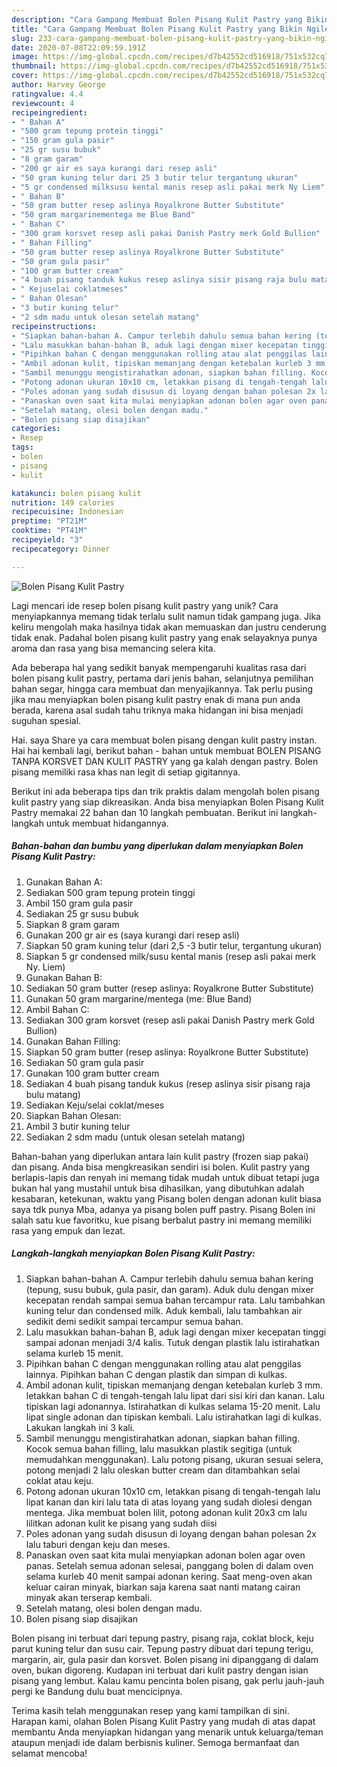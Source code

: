 ```yaml
---
description: "Cara Gampang Membuat Bolen Pisang Kulit Pastry yang Bikin Ngiler"
title: "Cara Gampang Membuat Bolen Pisang Kulit Pastry yang Bikin Ngiler"
slug: 233-cara-gampang-membuat-bolen-pisang-kulit-pastry-yang-bikin-ngiler
date: 2020-07-08T22:09:59.191Z
image: https://img-global.cpcdn.com/recipes/d7b42552cd516918/751x532cq70/bolen-pisang-kulit-pastry-foto-resep-utama.jpg
thumbnail: https://img-global.cpcdn.com/recipes/d7b42552cd516918/751x532cq70/bolen-pisang-kulit-pastry-foto-resep-utama.jpg
cover: https://img-global.cpcdn.com/recipes/d7b42552cd516918/751x532cq70/bolen-pisang-kulit-pastry-foto-resep-utama.jpg
author: Harvey George
ratingvalue: 4.4
reviewcount: 4
recipeingredient:
- " Bahan A"
- "500 gram tepung protein tinggi"
- "150 gram gula pasir"
- "25 gr susu bubuk"
- "8 gram garam"
- "200 gr air es saya kurangi dari resep asli"
- "50 gram kuning telur dari 25 3 butir telur tergantung ukuran"
- "5 gr condensed milksusu kental manis resep asli pakai merk Ny Liem"
- " Bahan B"
- "50 gram butter resep aslinya Royalkrone Butter Substitute"
- "50 gram margarinementega me Blue Band"
- " Bahan C"
- "300 gram korsvet resep asli pakai Danish Pastry merk Gold Bullion"
- " Bahan Filling"
- "50 gram butter resep aslinya Royalkrone Butter Substitute"
- "50 gram gula pasir"
- "100 gram butter cream"
- "4 buah pisang tanduk kukus resep aslinya sisir pisang raja bulu matang"
- " Kejuselai coklatmeses"
- " Bahan Olesan"
- "3 butir kuning telur"
- "2 sdm madu untuk olesan setelah matang"
recipeinstructions:
- "Siapkan bahan-bahan A. Campur terlebih dahulu semua bahan kering (tepung, susu bubuk, gula pasir, dan garam). Aduk dulu dengan mixer kecepatan rendah sampai semua bahan tercampur rata. Lalu tambahkan kuning telur dan condensed milk. Aduk kembali, lalu tambahkan air sedikit demi sedikit sampai tercampur semua bahan."
- "Lalu masukkan bahan-bahan B, aduk lagi dengan mixer kecepatan tinggi sampai adonan menjadi 3/4 kalis. Tutuk dengan plastik lalu istirahatkan selama kurleb 15 menit."
- "Pipihkan bahan C dengan menggunakan rolling atau alat penggilas lainnya. Pipihkan bahan C dengan plastik dan simpan di kulkas."
- "Ambil adonan kulit, tipiskan memanjang dengan ketebalan kurleb 3 mm. letakkan bahan C di tengah-tengah lalu lipat dari sisi kiri dan kanan. Lalu tipiskan lagi adonannya. Istirahatkan di kulkas selama 15-20 menit. Lalu lipat single adonan dan tipiskan kembali. Lalu istirahatkan lagi di kulkas. Lakukan langkah ini 3 kali."
- "Sambil menunggu mengistirahatkan adonan, siapkan bahan filling. Kocok semua bahan filling, lalu masukkan plastik segitiga (untuk memudahkan menggunakan). Lalu potong pisang, ukuran sesuai selera, potong menjadi 2 lalu oleskan butter cream dan ditambahkan selai coklat atau keju."
- "Potong adonan ukuran 10x10 cm, letakkan pisang di tengah-tengah lalu lipat kanan dan kiri lalu tata di atas loyang yang sudah diolesi dengan mentega. Jika membuat bolen lilit, potong adonan kulit 20x3 cm lalu lilitkan adonan kulit ke pisang yang sudah diisi"
- "Poles adonan yang sudah disusun di loyang dengan bahan polesan 2x lalu taburi dengan keju dan meses."
- "Panaskan oven saat kita mulai menyiapkan adonan bolen agar oven panas. Setelah semua adonan selesai, panggang bolen di dalam oven selama kurleb 40 menit sampai adonan kering. Saat meng-oven akan keluar cairan minyak, biarkan saja karena saat nanti matang cairan minyak akan terserap kembali."
- "Setelah matang, olesi bolen dengan madu."
- "Bolen pisang siap disajikan"
categories:
- Resep
tags:
- bolen
- pisang
- kulit

katakunci: bolen pisang kulit 
nutrition: 149 calories
recipecuisine: Indonesian
preptime: "PT21M"
cooktime: "PT41M"
recipeyield: "3"
recipecategory: Dinner

---
```



![Bolen Pisang Kulit Pastry](https://img-global.cpcdn.com/recipes/d7b42552cd516918/751x532cq70/bolen-pisang-kulit-pastry-foto-resep-utama.jpg)

Lagi mencari ide resep bolen pisang kulit pastry yang unik? Cara menyiapkannya memang tidak terlalu sulit namun tidak gampang juga. Jika keliru mengolah maka hasilnya tidak akan memuaskan dan justru cenderung tidak enak. Padahal bolen pisang kulit pastry yang enak selayaknya punya aroma dan rasa yang bisa memancing selera kita.

Ada beberapa hal yang sedikit banyak mempengaruhi kualitas rasa dari bolen pisang kulit pastry, pertama dari jenis bahan, selanjutnya pemilihan bahan segar, hingga cara membuat dan menyajikannya. Tak perlu pusing jika mau menyiapkan bolen pisang kulit pastry enak di mana pun anda berada, karena asal sudah tahu triknya maka hidangan ini bisa menjadi suguhan spesial.

Hai. saya Share ya cara membuat bolen pisang dengan kulit pastry instan. Hai hai kembali lagi, berikut bahan - bahan untuk membuat BOLEN PISANG TANPA KORSVET DAN KULIT PASTRY yang ga kalah dengan pastry. Bolen pisang memiliki rasa khas nan legit di setiap gigitannya.


Berikut ini ada beberapa tips dan trik praktis dalam mengolah bolen pisang kulit pastry yang siap dikreasikan. Anda bisa menyiapkan Bolen Pisang Kulit Pastry memakai 22 bahan dan 10 langkah pembuatan. Berikut ini langkah-langkah untuk membuat hidangannya.

<!--inarticleads1-->

##### Bahan-bahan dan bumbu yang diperlukan dalam menyiapkan Bolen Pisang Kulit Pastry:

1. Gunakan  Bahan A:
1. Sediakan 500 gram tepung protein tinggi
1. Ambil 150 gram gula pasir
1. Sediakan 25 gr susu bubuk
1. Siapkan 8 gram garam
1. Gunakan 200 gr air es (saya kurangi dari resep asli)
1. Siapkan 50 gram kuning telur (dari 2,5 -3 butir telur, tergantung ukuran)
1. Siapkan 5 gr condensed milk/susu kental manis (resep asli pakai merk Ny. Liem)
1. Gunakan  Bahan B:
1. Sediakan 50 gram butter (resep aslinya: Royalkrone Butter Substitute)
1. Gunakan 50 gram margarine/mentega (me: Blue Band)
1. Ambil  Bahan C:
1. Sediakan 300 gram korsvet (resep asli pakai Danish Pastry merk Gold Bullion)
1. Gunakan  Bahan Filling:
1. Siapkan 50 gram butter (resep aslinya: Royalkrone Butter Substitute)
1. Sediakan 50 gram gula pasir
1. Gunakan 100 gram butter cream
1. Sediakan 4 buah pisang tanduk kukus (resep aslinya sisir pisang raja bulu matang)
1. Sediakan  Keju/selai coklat/meses
1. Siapkan  Bahan Olesan:
1. Ambil 3 butir kuning telur
1. Sediakan 2 sdm madu (untuk olesan setelah matang)


Bahan-bahan yang diperlukan antara lain kulit pastry (frozen siap pakai) dan pisang. Anda bisa mengkreasikan sendiri isi bolen. Kulit pastry yang berlapis-lapis dan renyah ini memang tidak mudah untuk dibuat tetapi juga bukan hal yang mustahil untuk bisa dihasilkan, yang dibutuhkan adalah kesabaran, ketekunan, waktu yang Pisang bolen dengan adonan kulit biasa saya tdk punya Mba, adanya ya pisang bolen puff pastry. Pisang Bolen ini salah satu kue favoritku, kue pisang berbalut pastry ini memang memiliki rasa yang empuk dan lezat. 

<!--inarticleads2-->

##### Langkah-langkah menyiapkan Bolen Pisang Kulit Pastry:

1. Siapkan bahan-bahan A. Campur terlebih dahulu semua bahan kering (tepung, susu bubuk, gula pasir, dan garam). Aduk dulu dengan mixer kecepatan rendah sampai semua bahan tercampur rata. Lalu tambahkan kuning telur dan condensed milk. Aduk kembali, lalu tambahkan air sedikit demi sedikit sampai tercampur semua bahan.
1. Lalu masukkan bahan-bahan B, aduk lagi dengan mixer kecepatan tinggi sampai adonan menjadi 3/4 kalis. Tutuk dengan plastik lalu istirahatkan selama kurleb 15 menit.
1. Pipihkan bahan C dengan menggunakan rolling atau alat penggilas lainnya. Pipihkan bahan C dengan plastik dan simpan di kulkas.
1. Ambil adonan kulit, tipiskan memanjang dengan ketebalan kurleb 3 mm. letakkan bahan C di tengah-tengah lalu lipat dari sisi kiri dan kanan. Lalu tipiskan lagi adonannya. Istirahatkan di kulkas selama 15-20 menit. Lalu lipat single adonan dan tipiskan kembali. Lalu istirahatkan lagi di kulkas. Lakukan langkah ini 3 kali.
1. Sambil menunggu mengistirahatkan adonan, siapkan bahan filling. Kocok semua bahan filling, lalu masukkan plastik segitiga (untuk memudahkan menggunakan). Lalu potong pisang, ukuran sesuai selera, potong menjadi 2 lalu oleskan butter cream dan ditambahkan selai coklat atau keju.
1. Potong adonan ukuran 10x10 cm, letakkan pisang di tengah-tengah lalu lipat kanan dan kiri lalu tata di atas loyang yang sudah diolesi dengan mentega. Jika membuat bolen lilit, potong adonan kulit 20x3 cm lalu lilitkan adonan kulit ke pisang yang sudah diisi
1. Poles adonan yang sudah disusun di loyang dengan bahan polesan 2x lalu taburi dengan keju dan meses.
1. Panaskan oven saat kita mulai menyiapkan adonan bolen agar oven panas. Setelah semua adonan selesai, panggang bolen di dalam oven selama kurleb 40 menit sampai adonan kering. Saat meng-oven akan keluar cairan minyak, biarkan saja karena saat nanti matang cairan minyak akan terserap kembali.
1. Setelah matang, olesi bolen dengan madu.
1. Bolen pisang siap disajikan


Bolen pisang ini terbuat dari tepung pastry, pisang raja, coklat block, keju parut kuning telur dan susu cair. Tepung pastry dibuat dari tepung terigu, margarin, air, gula pasir dan korsvet. Bolen pisang ini dipanggang di dalam oven, bukan digoreng. Kudapan ini terbuat dari kulit pastry dengan isian pisang yang lembut. Kalau kamu pencinta bolen pisang, gak perlu jauh-jauh pergi ke Bandung dulu buat mencicipnya. 

Terima kasih telah menggunakan resep yang kami tampilkan di sini. Harapan kami, olahan Bolen Pisang Kulit Pastry yang mudah di atas dapat membantu Anda menyiapkan hidangan yang menarik untuk keluarga/teman ataupun menjadi ide dalam berbisnis kuliner. Semoga bermanfaat dan selamat mencoba!

